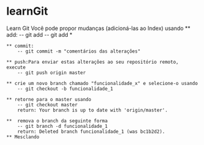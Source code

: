 # learnGit
Learn Git
 Você pode propor mudanças (adicioná-las ao Index) usando
    ** add:
        -- git add <arquivo>
        -- git add *

    ** commit: 
        -- git commit -m "comentários das alterações"

    ** push:Para enviar estas alterações ao seu repositório remoto, execute 
        -- git push origin master

    ** crie um novo branch chamado "funcionalidade_x" e selecione-o usando
        -- git checkout -b funcionalidade_1 

    ** retorne para o master usando
        -- git checkout master
        return: Your branch is up to date with 'origin/master'.

    **  remova o branch da seguinte forma
        -- git branch -d funcionalidade_1   
        return: Deleted branch funcionalidade_1 (was bc1b2d2).
    ** Mesclando


